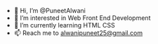 - 👋 Hi, I’m @PuneetAlwani
- 👀 I’m interested in Web Front End Development
- 🌱 I’m currently learning HTML CSS
- 📫 Reach me to alwanipuneet25@gmail.com

<!---
PuneetAlwani/PuneetAlwani is a ✨ special ✨ repository because its `README.md` (this file) appears on your GitHub profile.
You can click the Preview link to take a look at your changes.
--->
